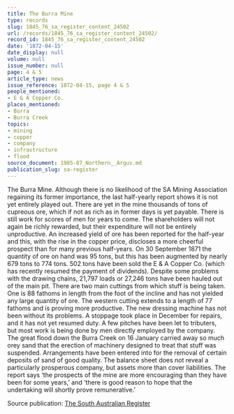 ```yaml
---
title: The Burra Mine
type: records
slug: 1845_76_sa_register_content_24502
url: /records/1845_76_sa_register_content_24502/
record_id: 1845_76_sa_register_content_24502
date: '1872-04-15'
date_display: null
volume: null
issue_number: null
page: 4 & 5
article_type: news
issue_reference: 1872-04-15, page 4 & 5
people_mentioned:
- E & A Copper Co.
places_mentioned:
- Burra
- Burra Creek
topics:
- mining
- copper
- company
- infrastructure
- flood
source_document: 1985-87_Northern__Argus.md
publication_slug: sa-register
---
```


The Burra Mine.  Although there is no likelihood of the SA Mining Association regaining its former importance, the last half-yearly report shows it is not yet entirely played out.  There are yet in the mine thousands of tons of cupreous ore, which if not as rich as in former days is yet payable.  There is still work for scores of men for years to come.  The shareholders will not again be richly rewarded, but their expenditure will not be entirely unproductive.  An increased yield of ore has been reported for the half-year and this, with the rise in the copper price, discloses a more cheerful prospect than for many previous half-years.  On 30 September 1871 the quantity of ore on hand was 95 tons, but this has been augmented by nearly 679 tons to 774 tons.  502 tons have been sold the E & A Copper Co. (which has recently resumed the payment of dividends).  Despite some problems with the drawing chains, 21,797 loads or 27,246 tons have been hauled out of the main pit.  There are two main cuttings from which stuff is being taken.  One is 88 fathoms in length from the foot of the incline and has not yielded any large quantity of ore.  The western cutting extends to a length of 77 fathoms and is proving more productive.  The new dressing machine has not been without its problems.  A stoppage took place in December for repairs, and it has not yet resumed duty.  A few pitches have been let to tributers, but most work is being done by men directly employed by the company.  The great flood down the Burra Creek on 16 January carried away so much orey sand that the erection of machinery designed to treat that stuff was suspended.  Arrangements have been entered into for the removal of certain deposits of sand of good quality.   The balance sheet does not reveal a particularly prosperous company, but assets more than cover liabilities.  The report says ‘the prospects of the mine are more encouraging than they have been for some years,’ and ‘there is good reason to hope that the undertaking will shortly prove remunerative.’

Source publication: [The South Australian Register](/publications/sa-register/)

